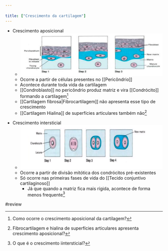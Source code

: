 ```yaml
---

title: ["Crescimento da cartilagem"]
---
```

+ Crescimento aposicional
	+ ![Pasted image 20210415173023.png](Pasted%20image%2020210415173023.png)
	+ Ocorre a partir de células presentes no [[Pericôndrio]]
	+ Acontece durante toda vida da cartilagem
	+ [[Condroblasto]] no pericôndrio produz matriz e vira [[Condrócito]] formando a cartilagem[^667377]
	+ [[Cartilagem fibrosa|Fibrocartilagem]] não apresenta esse tipo de crescimento
	+ [[Cartilagem Hialina]] de superfícies articulares também não[^133326]


[^667377]: Como ocorre o crescimento aposicional da cartilagem?

[^133326]: Fibrocartilagem e hialina de superfícies articulares apresenta crescimento aposicional?

+ Crescimento intersticial
	+ ![Pasted image 20210415173003.png](Pasted%20image%2020210415173003.png)
	+ Ocorre a partir de divisão mitótica dos condrócitos pré-existentes
	+ Só ocorre nas primeiras fases de vida do [[Tecido conjuntivo cartilaginoso]]
		+ Já que quando a matriz fica mais rígida, acontece de forma menos frequente[^708286]

[^708286]: O que é o crescimento iintersticial?

#review 

